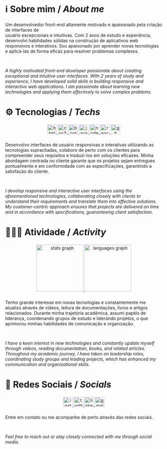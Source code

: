 <h1 align="left">ℹ️ Sobre mim / <i>About me</i></h1>

###

<p align="left">Um desenvolvedor front-end altamente motivado e apaixonado pela criação de interfaces de <br>usuário excepcionais e intuitivas. Com 2 anos de estudo e experiência, desenvolvi habilidades sólidas na construção de aplicativos web responsivos e interativos. Sou apaixonado por aprender novas tecnologias e aplicá-las de forma eficaz para resolver problemas complexos.</p>
<br>
<p align="left"><i>A highly motivated front-end developer passionate about creating exceptional and intuitive user interfaces. With 2 years of study and experience, I have developed solid skills in building responsive and interactive web applications. I am passionate about learning new technologies and applying them effectively to solve complex problems.</i></p>

###

<h1 align="left">⚙️ Tecnologias / <i>Techs</i></h1>

###

<div align="center">
  <a href="#">
    <img src="https://img.shields.io/badge/HTML5-E34F26?logo=html5&logoColor=white&style=for-the-badge" height="30" alt="html5 logo"  />
  </a>
  <a href="#">
    <img src="https://img.shields.io/badge/CSS3-1572B6?logo=css3&logoColor=white&style=for-the-badge" height="30" alt="css3 logo"  />
  </a>
  <a href="#">
    <img src="https://img.shields.io/badge/Bootstrap-7952B3?logo=bootstrap&logoColor=white&style=for-the-badge" height="30" alt="bootstrap logo"  />
  </a>
  <a href="#">
    <img src="https://img.shields.io/badge/JavaScript-F7DF1E?logo=javascript&logoColor=black&style=for-the-badge" height="30" alt="javascript logo"  />
  </a>
  <a href="#">
    <img src="https://img.shields.io/badge/Node.js-339933?logo=nodedotjs&logoColor=white&style=for-the-badge" height="30" alt="nodejs logo"  />
  </a>
  <a href="#">
    <img src="https://img.shields.io/badge/React-61DAFB?logo=react&logoColor=black&style=for-the-badge" height="30" alt="react logo"  />
  </a>
  <a href="#">
  <img src="https://img.shields.io/badge/Git-F05032?logo=git&logoColor=white&style=for-the-badge" height="30" alt="git logo"  />
  </a>
</div>

###

<p align="left">Desenvolvo interfaces de usuário responsivas e interativas utilizando as tecnologias supracitadas, colaboro de perto com os clientes para compreender seus requisitos e traduzi-los em soluções eficazes. Minha abordagem centrada no cliente garante que os projetos sejam entregues pontualmente e em conformidade com as especificações, garantindo a satisfação do cliente.</p>
<br>
<p align="left"><i>I develop responsive and interactive user interfaces using the aforementioned technologies, collaborating closely with clients to understand their requirements and translate them into effective solutions. My customer-centric approach ensures that projects are delivered on time and in accordance with specifications, guaranteeing client satisfaction.</i></p>

###

<h1 align="left">👨🏾‍💻 Atividade / <i>Activity</i></h1>

###

<div align="center">
  <a href="#">
    <img src="https://github-readme-stats.vercel.app/api?username=alessaocarvalho&hide_title=false&hide_rank=false&show_icons=true&include_all_commits=true&count_private=true&disable_animations=false&theme=dark&locale=pt-br&hide_border=true&order=1" height="150" alt="stats graph"  />
  </a>
  <a href="#">
    <img src="https://github-readme-stats.vercel.app/api/top-langs?username=alessaocarvalho&locale=pt-br&hide_title=false&layout=compact&card_width=320&langs_count=5&theme=dark&hide_border=true&order=2" height="150" alt="languages graph"  />
  </a>
</div>

###

<p align="left">Tenho grande interesse em novas tecnologias e constantemente me atualizo através de vídeos, leitura de documentações, livros e artigos relacionados. Durante minha trajetória acadêmica, assumi papéis de liderança, coordenando grupos de estudo e liderando projetos, o que aprimorou minhas habilidades de comunicação e organização.</p>
<br>
<p align="left"><i>I have a keen interest in new technologies and constantly update myself through videos, reading documentation, books, and related articles. Throughout my academic journey, I have taken on leadership roles, coordinating study groups and leading projects, which has enhanced my communication and organizational skills.</i></p>

###

<h1 align="left">💬 Redes Sociais / <i>Socials</i></h1>

###

<div align="center">
  <a href="https://www.instagram.com/alissoncarv4lho/" target="_blank">
    <img src="https://img.shields.io/static/v1?message=Instagram&logo=instagram&label=&color=E4405F&logoColor=white&labelColor=&style=for-the-badge" height="30" alt="instagram logo"  />
  </a>
  <a href="https://twitter.com/alissoncarv4lho/" target="_blank">
    <img src="https://img.shields.io/static/v1?message=Twitter&logo=twitter&label=&color=1DA1F2&logoColor=white&labelColor=&style=for-the-badge" height="30" alt="twitter logo"  />
  </a>
  <a href="https://linkedin.com/in/alissoncarv4lho" target="_blank">
    <img src="https://img.shields.io/static/v1?message=LinkedIn&logo=linkedin&label=&color=0077B5&logoColor=white&labelColor=&style=for-the-badge" height="30" alt="linkedin logo"  />
  </a>
  <a href="mailto:alissonanderson2013@gmail.com" target="_blank">
    <img src="https://img.shields.io/static/v1?message=Gmail&logo=gmail&label=&color=D14836&logoColor=white&labelColor=&style=for-the-badge" height="30" alt="gmail logo"  />
  </a>
</div>

###

<p align="left">Entre em contato ou me acompanhe de perto através das redes sociais.</p>
<br>
<p align="left"><i>Feel free to reach out or stay closely connected with me through social media.</i></p>


###
